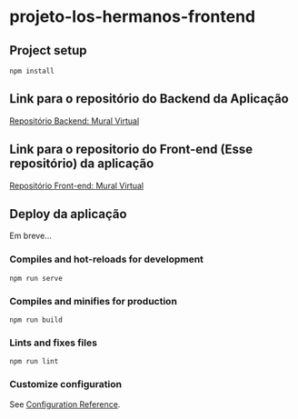 # projeto-los-hermanos-frontend

## Project setup
```
npm install
```
## Link para o repositório do Backend da Aplicação

[Repositório Backend: Mural Virtual](https://github.com/pdr-dev71/projeto-los-hermanos-backend)

## Link para o repositorio do Front-end (Esse repositório) da aplicação

[Repositório Front-end: Mural Virtual](https://github.com/jacksonPrimo/projeto-los-hermanos-frontend)

## Deploy da aplicação

Em breve...


### Compiles and hot-reloads for development
```
npm run serve
```

### Compiles and minifies for production
```
npm run build
```

### Lints and fixes files
```
npm run lint
```

### Customize configuration
See [Configuration Reference](https://cli.vuejs.org/config/).


